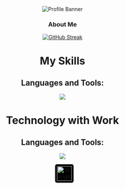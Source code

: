 <p align="center">
  <img src="https://i.ibb.co/GTdqmtq/403406875-335543469229487-3029774977681859935-n.jpg" alt="Profile Banner" />
</p>

<h3 align="center">About Me</h3>

<p align="center">
  <a href="https://github.com/Mujahid2000">
    <img src="https://github-readme-streak-stats.herokuapp.com?user=Mujahid2000&theme=tokyonight&border_radius=4.8&date_format=j%20M%5B%20Y%5D&card_width=505)](https://github.com/Mujahid2000" alt="GitHub Streak" />
  </a>
</p>

<h1 align="center">My Skills</h1>

<h2 align="center">Languages and Tools:</h2>

<p align="center">
  <a href="https://github.com/Mujahid2000">
    <img src="https://skillicons.dev/icons?i=js,react,redux,nodejs,mongodb,expressjs,html,css,tailwind,materialui,vscode" />
  </a>
</p>
 


<h1 align="center">Technology with Work</h1>

<h2 align="center">Languages and Tools:</h2>

<p align="center">
  <a href="https://github.com/Mujahid2000">
    <img src="https://skillicons.dev/icons?i=js,react,redux,nodejs,mongodb,expressjs,html,css,tailwind,materialui,vscode" />
    <div align='center'>
      <img style="background-color: #000; padding: 5px; border-radius: 5px; margin-left: 10px;" src="https://mongoosejs.com/docs/images/mongoose5_62x30_transparent.png" alt="Mongoose" width="40" height="40" />
    </div>
  </a>
</p>



